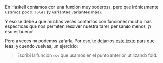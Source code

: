 En Haskell contamos con una función muy poderosa, pero que irónicamente usamos poco: `foldl` (y variantes variantes más). 

Y eso se debe a que muchas veces contamos con funciones mucho más específicas que nos permiten resolver nuestra tarea pensando menos. ¡Y eso es bueno!

Pero a veces no podemos zafarla. Por eso, te dejamos [este texto](https://docs.google.com/document/d/1jSrU7lVMan4nbHBETGqvO5VpqJI0KXVWtH7fqnVASPU/edit#) para que leas, y cuendo vuelvas, un ejercicio: 

> Escribí la función `csv` que usamos en el punto anterior, utilizando fold. 